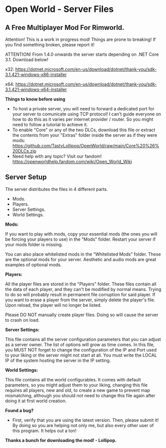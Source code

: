 # Open World - Server Files
## A Free Multiplayer Mod For Rimworld.

Attention! This is a work in progress mod! Things are prone to breaking! If you find something broken, please report it!

ATTENTION! From 1.4.0 onwards the server starts depending on .NET Core 3.1. Download below!

x32: https://dotnet.microsoft.com/en-us/download/dotnet/thank-you/sdk-3.1.421-windows-x86-installer

x64: https://dotnet.microsoft.com/en-us/download/dotnet/thank-you/sdk-3.1.421-windows-x64-installer

**Things to know before using**
- To host a private server, you will need to forward a dedicated port for your server to comunicate using TCP protocol! I can't guide everyone on how to do this as it varies per internet provider / router. So you might need to follow a tutorial to achieve it.
- To enable "Core" or any of the two DLCs, download this file or extract the contents from your "Extras" folder inside the server as if they were mods: https://github.com/TastyLollipop/OpenWorld/raw/main/Core%20%26%20DLCs.zip
- Need help with any topic? Visit our fandom! https://openworldhelp.fandom.com/wiki/Open_World_Wiki

## Server Setup
The server distributes the files in 4 different parts.
- Mods.
- Players.
- Server Settings.
- World Settings.

**Mods:**

If you want to play with mods, copy your essential mods (the ones you will be forcing your players to use) in the "Mods" folder. Restart your server if your mods folder is missing.

You can also place whitelisted mods in the "Whitelisted Mods" folder. These are the optional mods for your server. Aesthetic and audio mods are great examples of optional mods.

**Players:**

All the player files are stored in the "Players" folder. These files contain all the data of each player, and they can't be modified by normal means. Trying to do so will probably result in permanent file corruption for said player. If you want to erase a player from the server, simply delete the player's file. Upon reload, the player will no longer be listed.

Please DO NOT manually create player files. Doing so will cause the server to crash on load.

**Server Settings:**

This file contains all the server configuration parameters that you can adjust as a server owner. The list of options will grow as time comes. In this file, you MUST NOT forget to change the configuration of the IP and Port used to your liking or the server might not start at all. You must write the LOCAL IP of the system hosting the server in the IP setting.

**World Settings:**

This file contains all the world configurables. It comes with default parameters, so you might adjust them to your liking, changing this file requires all players, new and old, to create a new game to prevent map mismatching, although you should not need to change this file again after doing it at first world creation.

**Found a bug?**
- First, verify that you are using the latest version. Then, please submit it! By doing so you are helping not only me, but also every other user of this program. It helps out a ton!

**Thanks a bunch for downloading the mod! - Lollipop.**
